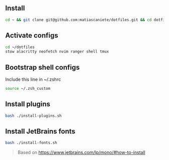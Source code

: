## Install

```sh
cd ~ && git clone git@github.com:matiascaniete/dotfiles.git && cd dotfiles
```

## Activate configs

```sh
cd ~/dotfiles
stow alacritty neofetch nvim ranger shell tmux
```

## Bootstrap shell configs

Include this line in ~/.zshrc

```sh
source ~/.zsh_custom
```

## Install plugins

```sh
bash ./install-plugins.sh
```

## Install JetBrains fonts

```sh
bash ./install-fonts.sh
```

> Based on https://www.jetbrains.com/lp/mono/#how-to-install
